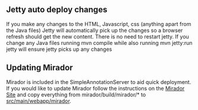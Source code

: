 ## Jetty auto deploy changes

If you make any changes to the HTML, Javascript, css (anything apart from the Java files) Jetty will automatically pick up the changes so a browser refresh should get the new content. There is no need to restart jetty. If you change any Java files running mvn compile while also running mvn jetty:run jetty will ensure jetty picks up any changes

## Updating Mirador

Mirador is included in the SimpleAnnotationServer to aid quick deployment. If you would like to update Mirador follow the instructions on the [Mirador Site](https://github.com/IIIF/mirador) and copy everything from mirador/build/mirador/* to [src/main/webapp/mirador](../src/main/webapp/mirador).


